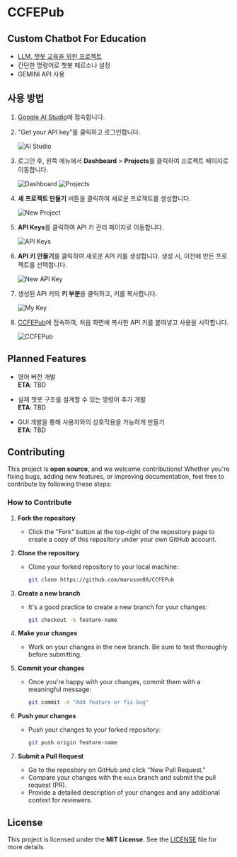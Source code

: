 # CCFEPub
## Custom Chatbot For Education
- [LLM, 챗봇 교육을 위한 프로젝트](https://github.com/CWFEPub/CCFEPub)
- 간단한 명령어로 챗봇 페르소나 설정
- GEMINI API 사용

## 사용 방법

1. [Google AI Studio](https://ai.google.dev/aistudio)에 접속합니다.
2. "Get your API key"를 클릭하고 로그인합니다.

   ![AI Studio](./img/AIstudio.png)

3. 로그인 후, 왼쪽 메뉴에서 **Dashboard** > **Projects**를 클릭하여 프로젝트 페이지로 이동합니다.

   ![Dashboard](./img/dashboard.png)
   ![Projects](./img/projects.png)

4. **새 프로젝트 만들기** 버튼을 클릭하여 새로운 프로젝트를 생성합니다.

   ![New Project](./img/newProject.png)

5. **API Keys**를 클릭하여 API 키 관리 페이지로 이동합니다.

   ![API Keys](./img/APIkey.png)

6. **API 키 만들기**를 클릭하여 새로운 API 키를 생성합니다. 생성 시, 이전에 만든 프로젝트를 선택합니다.

   ![New API Key](./img/newAPIkey.png)

7. 생성된 API 키의 **키 부분**을 클릭하고, 키를 복사합니다.

   ![My Key](./img/myKey.png)

8. [CCFEPub](https://maruson08.github.io/CCFEPub/)에 접속하여, 처음 화면에 복사한 API 키를 붙여넣고 사용을 시작합니다.

   ![CCFEPub](./img/ccfepub.png)

## Planned Features

- 영어 버전 개발  
  **ETA**: TBD

- 실제 챗봇 구조를 설계할 수 있는 명령어 추가 개발  
  **ETA**: TBD

- GUI 개발을 통해 사용자와의 상호작용을 가능하게 만들기  
  **ETA**: TBD

## Contributing

This project is **open source**, and we welcome contributions! Whether you're fixing bugs, adding new features, or improving documentation, feel free to contribute by following these steps:

### How to Contribute

1. **Fork the repository**  
   - Click the "Fork" button at the top-right of the repository page to create a copy of this repository under your own GitHub account.

2. **Clone the repository**  
   - Clone your forked repository to your local machine:
     ```bash
     git clone https://github.com/maruson08/CCFEPub
     ```

3. **Create a new branch**  
   - It's a good practice to create a new branch for your changes:
     ```bash
     git checkout -b feature-name
     ```

4. **Make your changes**  
   - Work on your changes in the new branch. Be sure to test thoroughly before submitting.

5. **Commit your changes**  
   - Once you're happy with your changes, commit them with a meaningful message:
     ```bash
     git commit -m "Add feature or fix bug"
     ```

6. **Push your changes**  
   - Push your changes to your forked repository:
     ```bash
     git push origin feature-name
     ```

7. **Submit a Pull Request**  
   - Go to the repository on GitHub and click "New Pull Request."
   - Compare your changes with the `main` branch and submit the pull request (PR).
   - Provide a detailed description of your changes and any additional context for reviewers.


## License

This project is licensed under the **MIT License**. See the [LICENSE](LICENSE) file for more details.
